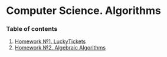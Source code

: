 # Computer Science. Algorithms  


### Table of contents

1. [Homework №1. LuckyTickets](./lucky-tickets_1/README.MD)
2. [Homework №2. Algebraic Algorithms](./algebraic-algorithms_2/README.MD)